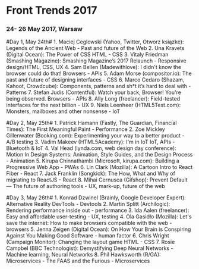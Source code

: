 # Front Trends 2017
### 24- 26 May 2017, Warsaw

#Day 1, May 24th#
	1. Maciej Ceglowski (Yahoo, Twitter, Otworz ksiązke): Legends of the Ancient Web - Past and future of the Web
	2. Una Kravets (Digital Ocean): The Power of CSS HTML - CSS
	3. Vitaly Friedman (Smashing Magazine): Smashing Magazine’s 2017 Relaunch - Responsive design/HTML, CSS, UX
	4. Sam Bellen (Madewithlove): I didn't know the browser could do that! Browsers - APIs
	5. Adam Morse (compositor.io): The past and future of designing interfaces - CSS
	6. Marco Cedaro (Shazam, Kahoot, Crowdcube): Components, patterns and sh*t it’s hard to deal with - Patterns
	7. Stefan Judis (Contentful): Watch your back, Browser! You're being observed. Browsers - APIs
	8. Ally Long (freelancer): Field-tested interfaces for the next billion - UX
	9. Niels Leenheer (HTML5Test.com): Monsters, mailboxes and other nonsense - IoT

#Day 2, May 25th#
	1. Patrick Hamann (Fastly, The Guardian, Financial Times): The First Meaningful Paint - Performance
	2. Zoe Mickley Gillenwater (Booking.com): Experimenting your way to a better product - A/B testing
	3. Vadim Makeev (HTML5Academy): I'm in IoT IoT, APIs - Bluetooth & IoT
	4. Val Head (lynda.com, web design day conference): Motion In Design Systems: Animation, Style Guides, and the Design Process - Animation
	5. Kirupa Chinnathambi (Microsoft, kirupa.com): Building a Progressive Web App - PWAs
	6. Lin Clark (Mozilla): A Cartoon Intro to React Fiber - React
	7. Jack Franklin (Songkick): The How, What and Why of migrating to ReactJS - React
	8. Mihai Cernusca (Gifshop): Prevent Default — The future of authoring tools - UX, mark-up, future of the web

#Day 3, May 26th#
	1. Konrad Dzwinel (Brainly, Google Developer Expert): Alternative Reality DevTools - Devtools
	2. Martin Splitt (Archilogic):  Rendering performance inside out - performance
	3. Ida Aalen (freelancer): Easy and affordable user-testing - UX, testing
	4. Ola Gasidło (Mozilla): Let's save the internet: How to make browsers compatible with the web - browsers
	5. Jenna Zeigen (Digital Ocean): On How Your Brain is Conspiring Against You Making Good Software - human factor
	6. Chris Wright (Campaign Monitor): Changing the layout game HTML - CSS
	7. Rosie Campbel (BBC Technologist): Demystifying Deep Neural Networks - Machine learning, Neural Networks
	8. Phil Hawksworth (R/GA): Microservices - The FAAS and the Furious - Microservices



